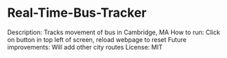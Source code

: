 # Real-Time-Bus-Tracker

Description: Tracks movement of bus in Cambridge, MA
How to run: Click on button in top left of screen, reload webpage to reset
Future improvements: Will add other city routes 
License: MIT
